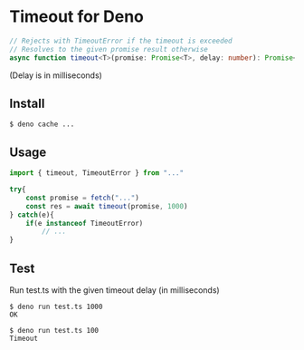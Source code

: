 # Timeout for Deno

```typescript
// Rejects with TimeoutError if the timeout is exceeded
// Resolves to the given promise result otherwise
async function timeout<T>(promise: Promise<T>, delay: number): Promise<T> 
```

(Delay is in milliseconds)

## Install

    $ deno cache ...

## Usage

```typescript
import { timeout, TimeoutError } from "..."

try{
    const promise = fetch("...")
    const res = await timeout(promise, 1000)
} catch(e){
    if(e instanceof TimeoutError)
        // ...
}
```

## Test

Run test.ts with the given timeout delay (in milliseconds)

    $ deno run test.ts 1000
    OK

    $ deno run test.ts 100
    Timeout